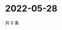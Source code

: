 # 2022-05-28

共 0 条

<!-- BEGIN WEIBO -->
<!-- 最后更新时间 Sat May 28 2022 18:17:24 GMT+0800 (China Standard Time) -->

<!-- END WEIBO -->
